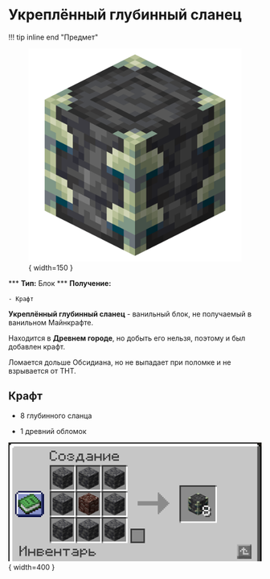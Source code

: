 # Укреплённый глубинный сланец

!!! tip inline end "Предмет"
    <figure markdown="span">
        ![cattrack](../../assets/items/block/reinforced_deepslate.png){ width=150 }
    </figure>
    ***
    **Тип:** Блок
    ***
    **Получение:**
    
    - Крафт

**Укреплённый глубинный сланец** - ванильный блок, не получаемый в ванильном Майнкрафте.

Находится в **Древнем городе**, но добыть его нельзя, поэтому и был добавлен крафт.

Ломается дольше Обсидиана, но не выпадает при поломке и не взрывается от ТНТ.

## Крафт

- 8 глубинного сланца

- 1 древний обломок

![comp](../../assets/crafts/reinforced_deepslate.png){ width=400 }